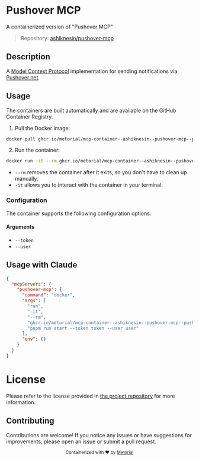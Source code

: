 
# Pushover MCP

A containerized version of "Pushover MCP"

> Repository: [ashiknesin/pushover-mcp](https://github.com/ashiknesin/pushover-mcp)

## Description

A [Model Context Protocol](https://modelcontextprotocol.io/introduction) implementation for sending notifications via [Pushover.net](https://pushover.net).


## Usage

The containers are built automatically and are available on the GitHub Container Registry.

1. Pull the Docker image:

```bash
docker pull ghcr.io/metorial/mcp-container--ashiknesin--pushover-mcp--pushover-mcp
```

2. Run the container:

```bash
docker run -it --rm ghcr.io/metorial/mcp-container--ashiknesin--pushover-mcp--pushover-mcp 
```

- `--rm` removes the container after it exits, so you don't have to clean up manually.
- `-it` allows you to interact with the container in your terminal.


### Configuration

The container supports the following configuration options:


#### Arguments

- `--token`
- `--user`






## Usage with Claude

```json
{
  "mcpServers": {
    "pushover-mcp": {
      "command": "docker",
      "args": [
        "run",
        "-it",
        "--rm",
        "ghcr.io/metorial/mcp-container--ashiknesin--pushover-mcp--pushover-mcp",
        "pnpm run start --token token --user user"
      ],
      "env": {}
    }
  }
}
```

# License

Please refer to the license provided in [the project repository](https://github.com/ashiknesin/pushover-mcp) for more information.

## Contributing

Contributions are welcome! If you notice any issues or have suggestions for improvements, please open an issue or submit a pull request.

<div align="center">
  <sub>Containerized with ❤️ by <a href="https://metorial.com">Metorial</a></sub>
</div>
  